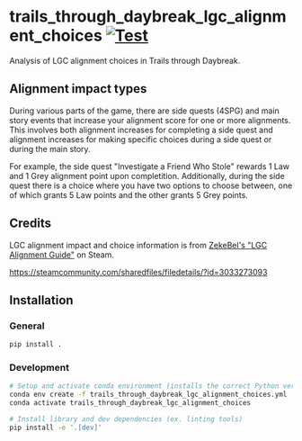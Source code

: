 # trails_through_daybreak_lgc_alignment_choices [![Test](https://github.com/ExcaliburZero/trails_through_daybreak_lgc_alignment_choices/actions/workflows/test.yml/badge.svg)](https://github.com/ExcaliburZero/trails_through_daybreak_lgc_alignment_choices/actions/workflows/test.yml)
Analysis of LGC alignment choices in Trails through Daybreak.

## Alignment impact types
During various parts of the game, there are side quests (4SPG) and main story events that increase your alignment score for one or more alignments. This involves both alignment increases for completing a side quest and alignment increases for making specific choices during a side quest or during the main story.

For example, the side quest "Investigate a Friend Who Stole" rewards 1 Law and 1 Grey alignment point upon completition. Additionally, during the side quest there is a choice where you have two options to choose between, one of which grants 5 Law points and the other grants 5 Grey points.

## Credits
LGC alignment impact and choice information is from [ZekeBel's "LGC Alignment Guide"](https://steamcommunity.com/sharedfiles/filedetails/?id=3033273093) on Steam.

https://steamcommunity.com/sharedfiles/filedetails/?id=3033273093

## Installation
### General
```bash
pip install .
```

### Development
```bash
# Setup and activate conda environment (installs the correct Python version)
conda env create -f trails_through_daybreak_lgc_alignment_choices.yml
conda activate trails_through_daybreak_lgc_alignment_choices

# Install library and dev dependencies (ex. linting tools)
pip install -e '.[dev]'
```